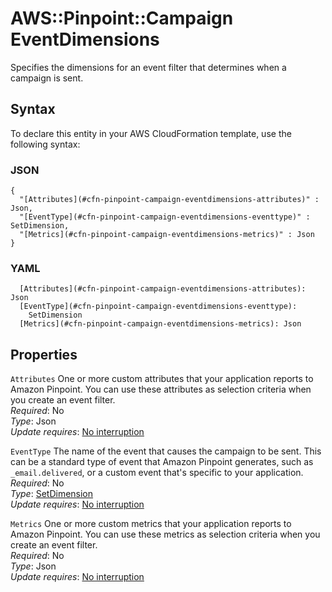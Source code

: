 # AWS::Pinpoint::Campaign EventDimensions<a name="aws-properties-pinpoint-campaign-eventdimensions"></a>

Specifies the dimensions for an event filter that determines when a campaign is sent\.

## Syntax<a name="aws-properties-pinpoint-campaign-eventdimensions-syntax"></a>

To declare this entity in your AWS CloudFormation template, use the following syntax:

### JSON<a name="aws-properties-pinpoint-campaign-eventdimensions-syntax.json"></a>

```
{
  "[Attributes](#cfn-pinpoint-campaign-eventdimensions-attributes)" : Json,
  "[EventType](#cfn-pinpoint-campaign-eventdimensions-eventtype)" : SetDimension,
  "[Metrics](#cfn-pinpoint-campaign-eventdimensions-metrics)" : Json
}
```

### YAML<a name="aws-properties-pinpoint-campaign-eventdimensions-syntax.yaml"></a>

```
  [Attributes](#cfn-pinpoint-campaign-eventdimensions-attributes): Json
  [EventType](#cfn-pinpoint-campaign-eventdimensions-eventtype): 
    SetDimension
  [Metrics](#cfn-pinpoint-campaign-eventdimensions-metrics): Json
```

## Properties<a name="aws-properties-pinpoint-campaign-eventdimensions-properties"></a>

`Attributes`  <a name="cfn-pinpoint-campaign-eventdimensions-attributes"></a>
One or more custom attributes that your application reports to Amazon Pinpoint\. You can use these attributes as selection criteria when you create an event filter\.  
*Required*: No  
*Type*: Json  
*Update requires*: [No interruption](https://docs.aws.amazon.com/AWSCloudFormation/latest/UserGuide/using-cfn-updating-stacks-update-behaviors.html#update-no-interrupt)

`EventType`  <a name="cfn-pinpoint-campaign-eventdimensions-eventtype"></a>
The name of the event that causes the campaign to be sent\. This can be a standard type of event that Amazon Pinpoint generates, such as `_email.delivered`, or a custom event that's specific to your application\.  
*Required*: No  
*Type*: [SetDimension](aws-properties-pinpoint-campaign-setdimension.md)  
*Update requires*: [No interruption](https://docs.aws.amazon.com/AWSCloudFormation/latest/UserGuide/using-cfn-updating-stacks-update-behaviors.html#update-no-interrupt)

`Metrics`  <a name="cfn-pinpoint-campaign-eventdimensions-metrics"></a>
One or more custom metrics that your application reports to Amazon Pinpoint\. You can use these metrics as selection criteria when you create an event filter\.  
*Required*: No  
*Type*: Json  
*Update requires*: [No interruption](https://docs.aws.amazon.com/AWSCloudFormation/latest/UserGuide/using-cfn-updating-stacks-update-behaviors.html#update-no-interrupt)